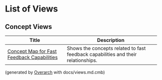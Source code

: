 # List of Views

## Concept Views
| Title | Description |
|---|---|
| [Concept Map for Fast Feedback Capabilities](concept-view.md) | Shows the concepts related to fast feedback capabilities and their relationships. |


(generated by [Overarch](https://github.com/soulspace-org/overarch) with docs/views.md.cmb)
